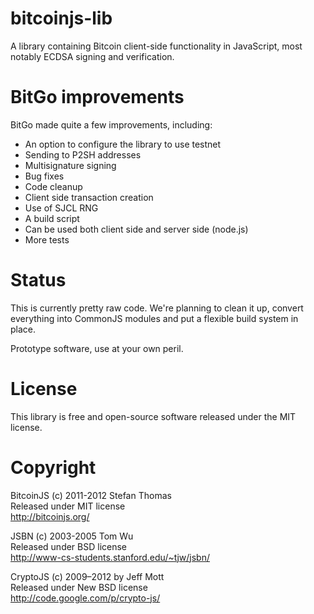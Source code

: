 # bitcoinjs-lib

A library containing Bitcoin client-side functionality in JavaScript,
most notably ECDSA signing and verification.

# BitGo improvements

BitGo made quite a few improvements, including:

* An option to configure the library to use testnet
* Sending to P2SH addresses
* Multisignature signing
* Bug fixes
* Code cleanup
* Client side transaction creation
* Use of SJCL RNG
* A build script
* Can be used both client side and server side (node.js)
* More tests

# Status

This is currently pretty raw code. We're planning to clean it up,
convert everything into CommonJS modules and put a flexible build
system in place.

Prototype software, use at your own peril.

# License

This library is free and open-source software released under the MIT
license.

# Copyright

BitcoinJS (c) 2011-2012 Stefan Thomas  
Released under MIT license  
http://bitcoinjs.org/

JSBN (c) 2003-2005 Tom Wu  
Released under BSD license  
http://www-cs-students.stanford.edu/~tjw/jsbn/

CryptoJS (c) 2009–2012 by Jeff Mott  
Released under New BSD license  
http://code.google.com/p/crypto-js/
